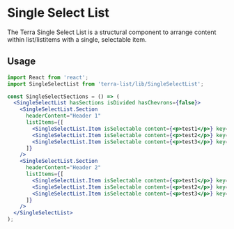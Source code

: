 # Single Select List

The Terra Single Select List is a structural component to arrange content within list/listitems with a single, selectable item.

## Usage

```jsx
import React from 'react';
import SingleSelectList from 'terra-list/lib/SingleSelectList';

const SingleSelectSections = () => (
  <SingleSelectList hasSections isDivided hasChevrons={false}>
    <SingleSelectList.Section
      headerContent="Header 1"
      listItems={[
        <SingleSelectList.Item isSelectable content={<p>test1</p>} key="123" />,
        <SingleSelectList.Item isSelectable content={<p>test2</p>} key="124" />,
        <SingleSelectList.Item isSelectable content={<p>test3</p>} key="125" />,
      ]}
    />
    <SingleSelectList.Section
      headerContent="Header 2"
      listItems={[
        <SingleSelectList.Item isSelectable content={<p>test1</p>} key="126" />,
        <SingleSelectList.Item isSelectable content={<p>test2</p>} key="127" />,
        <SingleSelectList.Item isSelectable content={<p>test3</p>} key="128" />,
      ]}
    />
  </SingleSelectList>
);
```
